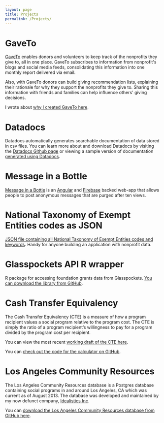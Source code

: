 ```yaml
---
layout: page
title: Projects
permalink: /Projects/
---
```


# GaveTo

[GaveTo](http://www.gaveto.org) enables donors and volunteers to keep track of the nonprofits they give to, all in one place. GaveTo subscribes to information from nonprofit's blogs and social media feeds, consolidating this information into one monthly report delivered via email.

Also, with GaveTo donors can build giving recommendation lists, explaining their rationale for why they support the nonprofits they give to. Sharing this information with friends and families can help influence others' giving decisions.

I wrote about [why I created GaveTo here](http://fullcontactphilanthropy.com/2015/11/23/introducing-gaveto/).

# Datadocs

Datadocs automatically generates searchable documentation of data stored in csv files. You can learn more about and download Datadocs by visiting the [Datadocs Github page](https://github.com/dhenderson/datadocs/) or viewing a sample version of documentation [generated using Datadocs](http://fullcontactphilanthropy.com/datadocs/).

# Message in a Bottle

[Message in a Bottle][message-in-bottle] is an [Angular][angular] and [Firebase][firebase] backed web-app that allows people to post anonymous messages that are purged after ten views.

[message-in-bottle]: https://message-in-a-bottle.firebaseapp.com/#/messages
[angular]: https://angularjs.org/
[firebase]: https://www.firebase.com/

# National Taxonomy of Exempt Entities codes as JSON

[JSON file containing all National Taxonomy of Exempt Entities codes and keywords](https://github.com/dhenderson/ntee). Handy for anyone building an application with nonprofit data.

# Glasspockets API R wrapper

R package for accessing foundation grants data from Glasspockets. [You can download the library from GitHub](https://github.com/dhenderson/glasspockets).

# Cash Transfer Equivalency

The Cash Transfer Equivalency (CTE) is a measure of how a program recipient values a social program relative to the program cost. The CTE is simply the ratio of a program recipient’s willingness to pay for a program divided by the program cost per recipient.

You can view the most recent [working draft of the CTE here](https://www.dropbox.com/s/w36700ln8gmp62b/Cash%20Transfer%20Equivalency.pdf?dl=0).

You can [check out the code for the calculator on GitHub](https://github.com/dhenderson/cte-calc).

# Los Angeles Community Resources

The Los Angeles Community Resources database is a Postgres database containing social programs in and around Los Angeles, CA which was current as of August 2013. The database was developed and maintained by my now defunct company, [Idealistics Inc](http://www.fullcontactphilanthropy.com/2013/06/18/goodbye-idealistics.html).

You can [download the Los Angeles Community Resources database from GitHub here](https://github.com/dhenderson/la-community-resources).
